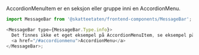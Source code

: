 AccordionMenuItem er en seksjon eller gruppe inni en AccordionMenu.

```js noeditor
import MessageBar from '@skatteetaten/frontend-components/MessageBar';

<MessageBar type={MessageBar.Type.info}>
  Det finnes ikke et eget eksempel på AccordionMenuItem, se eksempel på bruk
  <a href="/#accordionmenu">AccordionMenu</a>
</MessageBar>;
```
